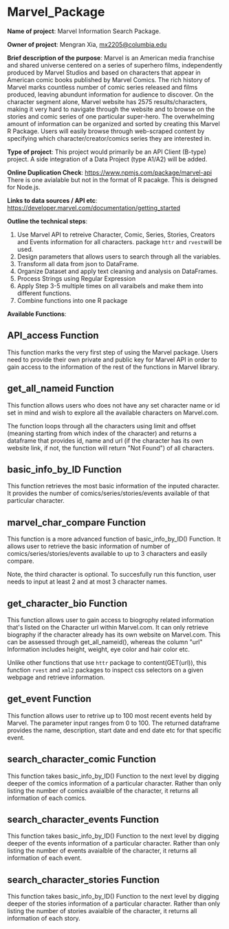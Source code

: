 # Marvel_Package

__Name of project__: Marvel Information Search Package.   

__Owner of project__: Mengran Xia, mx2205@columbia.edu

__Brief description of the purpose__: Marvel is an American media franchise and shared universe centered on a series of superhero films, independently produced by Marvel Studios and based on characters that appear in American comic books published by Marvel Comics. The rich history of Marvel marks countless number of comic series released and films produced, leaving abundunt information for audience to discover. On the character segment alone, Marvel website has 2575 results/characters, making it very hard to navigate through the website and to browse on the stories and comic series of one particular super-hero. The overwhelming amount of information can be organized and sorted by creating this Marvel R Package. Users will easily browse through web-scraped content by specifying which character/creator/comics series they are interested in. 

__Type of project__: This project would primarily be an API Client (B-type) project. A side integration of a Data Project (type A1/A2) will be added.   

__Online Duplication Check__: https://www.npmjs.com/package/marvel-api There is one avialable but not in the format of R pacakge. This is deisgned for Node.js. 

__Links to data sources / API etc__: https://developer.marvel.com/documentation/getting_started

__Outline the technical steps__:
1. Use Marvel API to retreive Character, Comic, Series, Stories, Creators and Events information for all characters. package `httr` and `rvest`will be used. 
2. Design parameters that allows users to search through all the variables. 
3. Transform all data from json to DataFrame.
4. Organize Dataset and apply text cleaning and analysis on DataFrames. 
5. Process Strings using Regular Expression
6. Apply Step 3-5 multiple times on all varaibels and make them into different functions.
7. Combine functions into one R package 

__Available Functions__:
## API_access Function

This function marks the very first step of using the Marvel package. Users need to provide their own private and public key for Marvel API in order to gain access to the information of the rest of the functions in Marvel library. 

## get_all_nameid Function

This function allows users who does not have any set character name or id set in mind and wish to explore all the available characters on Marvel.com.

The function loops through all the characters using limit and offset (meaning starting from which index of the character) and returns a dataframe that provides id, name and url (if the character has its own website link, if not, the function will return "Not Found") of all characters. 

## basic_info_by_ID Function

This function retrieves the most basic information of the inputed character. It provides the number of comics/series/stories/events available of that particular character. 

## marvel_char_compare Function

This function is a more advanced function of basic_info_by_ID() Function. It allows user to retrieve the basic information of number of comics/series/stories/events available to up to 3 characters and easily compare. 

Note, the third character is optional. To succesfully run this function, user needs to input at least 2 and at most 3 character names. 

## get_character_bio Function

This function allows user to gain access to biogrophy related information that's listed on the Character url within Marvel.com. It can only retrieve biography if the character already has its own website on Marvel.com. This can be assessed through get_all_nameid(), whereas the column "url" Information includes height, weight, eye color and hair color etc. 

Unlike other functions that use `httr` package to content(GET(url)), this function `rvest` and `xml2` packages to inspect css selectors on a given webpage and retrieve information. 

## get_event Function

This function allows user to retrive up to 100 most recent events held by Marvel. The parameter input ranges from 0 to 100. The returned dataframe provides the name, description, start date and end date etc for that specific event. 

## search_character_comic Function

This function takes basic_info_by_ID() Function to the next level by digging deeper of the comics information of a particular character. Rather than only listing the number of comics avaialble of the character, it returns all information of each comics. 

## search_character_events Function

This function takes basic_info_by_ID() Function to the next level by digging deeper of the events information of a particular character. Rather than only listing the number of events avaialble of the character, it returns all information of each event. 

## search_character_stories Function

This function takes basic_info_by_ID() Function to the next level by digging deeper of the stories information of a particular character. Rather than only listing the number of stories avaialble of the character, it returns all information of each story. 
